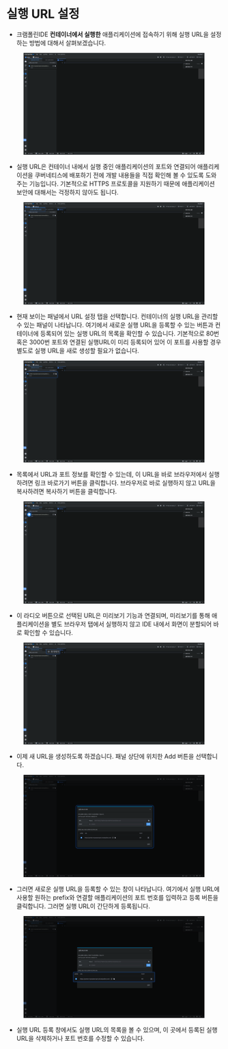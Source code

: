# 실행 URL 설정

* 크램폴린IDE **컨테이너에서 실행한** 애플리케이션에 접속하기 위해 실행 URL을 설정하는 방법에 대해서 살펴보겠습니다.

<figure><img src="../../.gitbook/assets/image (101).png" alt=""><figcaption></figcaption></figure>

* 실행 URL은 컨테이너 내에서 실행 중인 애플리케이션의 포트와 연결되어 애플리케이션을 쿠버네티스에 배포하기 전에 개발 내용들을 직접 확인해 볼 수 있도록 도와주는 기능입니다. 기본적으로 HTTPS 프로토콜을 지원하기 때문에 애플리케이션 보안에 대해서는 걱정하지 않아도 됩니다.



<figure><img src="../../.gitbook/assets/image (124).png" alt=""><figcaption></figcaption></figure>

* 현재 보이는 패널에서 URL 설정 탭을 선택합니다. 컨테이너의 실행 URL을 관리할 수 있는 패널이 나타납니다. 여기에서 새로운 실행 URL을 등록할 수 있는 버튼과 컨테이너에 등록되어 있는 실행 URL의 목록을 확인할 수 있습니다. 기본적으로 80번 혹은 3000번 포트와 연결된 실행URL이 미리 등록되어 있어 이 포트를 사용할 경우 별도로 실행 URL을 새로 생성할 필요가 없습니다.

<figure><img src="../../.gitbook/assets/image (163).png" alt=""><figcaption></figcaption></figure>

* 목록에서 URL과 포트 정보를 확인할 수 있는데, 이 URL을 바로 브라우저에서 실행하려면 링크 바로가기 버튼을 클릭합니다. 브라우저로 바로 실행하지 않고 URL을 복사하려면 복사하기 버튼을 클릭합니다.

<figure><img src="../../.gitbook/assets/image (125).png" alt=""><figcaption></figcaption></figure>

* 이 라디오 버튼으로 선택된 URL은 미리보기 기능과 연결되며, 미리보기를 통해 애플리케이션을 별도 브라우저 탭에서 실행하지 않고 IDE 내에서 화면이 분할되어 바로 확인할 수 있습니다.

<figure><img src="../../.gitbook/assets/image (132).png" alt=""><figcaption></figcaption></figure>

* 이제 새 URL을 생성하도록 하겠습니다. 패널 상단에 위치한 Add 버튼을 선택합니다.

<figure><img src="../../.gitbook/assets/image (135).png" alt=""><figcaption></figcaption></figure>

* 그러면 새로운 실행 URL을 등록할 수 있는 창이 나타납니다. 여기에서 실행 URL에 사용할 원하는 prefix와 연결할 애플리케이션의 포트 번호를 입력하고 등록 버튼을 클릭합니다. 그러면 실행 URL이 간단하게 등록됩니다.

<figure><img src="../../.gitbook/assets/image (4).png" alt=""><figcaption></figcaption></figure>

* 실행 URL 등록 창에서도 실행 URL의 목록을 볼 수 있으며, 이 곳에서 등록된 실행 URL을 삭제하거나 포트 번호를 수정할 수 있습니다.
